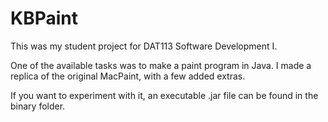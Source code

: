 # KBPaint
This was my student project for DAT113 Software Development I.

One of the available tasks was to make a paint program in Java. I made a replica of the original MacPaint, with a few added extras.

If you want to experiment with it, an executable .jar file can be found in the binary folder.
